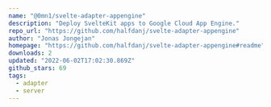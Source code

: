 ```yaml
---
name: "@0mn1/svelte-adapter-appengine"
description: "Deploy SvelteKit apps to Google Cloud App Engine."
repo_url: "https://github.com/halfdanj/svelte-adapter-appengine"
author: "Jonas Jongejan"
homepage: "https://github.com/halfdanj/svelte-adapter-appengine#readme"
downloads: 2
updated: "2022-06-02T17:02:30.869Z"
github_stars: 69
tags: 
  - adapter
  - server
---
```

